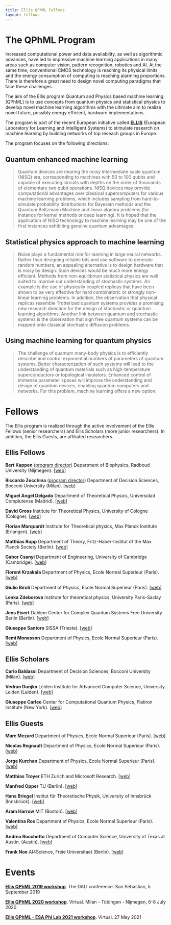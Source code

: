 ```yaml
---
title: Ellis QPhML Fellows
layout: fellows
---
```


# <a name="fellowsprogram"></a>The QPhML Program

Increased computational power and data availability, as well as algorithmic advances, have led to impressive machine learning applications in many areas such as computer vision, pattern recognition, robotics and AI. At the same time, conventional CMOS technology is reaching its physical limits and the energy consumption of computing is reaching alarming proportions. There is therefore a great need to design novel computing paradigms that face these challenges.

The aim of the Ellis program Quantum and Physics based machine learning (QPhML) is to use concepts from quantum physics and statistical physics to develop novel machine learning algorithms with the ultimate aim to realize novel future, possibly energy efficient, hardware implementations.

The program is part of the recent European initiative called [**ELLIS**](https://ellis.eu/) (European Laboratory for Learning and Intelligent Systems) to stimulate research on machine learning by building networks of top reseach groups in Europe.

The program focuses on the following directions:

## Quantum enhanced machine learning

> Quantum devices are nearing the noisy intermediate scale quantum (NISQ) era, corresponding to machines with 50 to 100 qubits and capable of executing circuits with depths on the order of thousands of elementary two qubit operations. NISQ devices may provide computational advantages over classical supercomputers for various machine learning problems, which includes sampling from hard-to-simulate probability distributions for Bayesian methods and the Quantum Boltzmann Machine and linear algebra problems (for instance for kernel methods or deep learning). It is hoped that the application of NISQ technology to machine learning may be one of the first instances exhibiting genuine quantum advantages.

## Statistical physics approach to machine learning

> Noise plays a fundamental role for learning in large neural networks. Rather than designing reliable bits and use software to generate random numbers, an appealing alternative is to design hardware that is noisy by design. Such devices would be much more energy efficient. Methods from non-equilibrium statistical physics are well suited to improve our understanding of stochastic systems. An example is the use of physically coupled replicas that have been shown to be very effective for hard combinatoric or strongly non-linear learning problems. In addition, the observation that physical replicas resemble Trotterized quantum systems provides a promising new research direction for the design of stochastic or quantum learning algorithms. Another link between quantum and stochastic systems is the observation that sign free quantum systems can be mapped onto classical stochastic diffusion problems.

## Using machine learning for quantum physics

> The challenge of quantum many-body physics is to efficiently describe and control exponential numbers of parameters of quantum systems. Better characterization of such systems will lead to the understanding of quantum materials such as high-temperature superconductors or topological insulators. Enhanced control of immense parameter spaces will improve the understanding and design of quantum devices, enabling quantum computers and networks. For this problem, machine learning offers a new option.

# <a name="fellows"></a>Fellows

The Ellis program is realized through the active involvement of the Ellis Fellows (senior researchers) and Ellis Scholars (more junior researchers). In addition, the Ellis Guests, are affiliated researchers.

## Ellis Fellows

**Bert Kappen** (<ins>program director</ins>) Department of Biophysics, Radboud University (Nijmegen). [[web](http://www.snn.ru.nl/~bertk/)]

**Riccardo Zecchina** (<ins>program director</ins>) Department of Decision Sciences, Bocconi University (Milan). [[web](https://sites.google.com/view/riccardozecchina/)]

**Miguel Angel Delgado** Department of Theoretical Physics, Universidad Complutense (Madrid). [[web](https://orcid.org/0000-0003-2746-5062)]

**David Gross** Institute for Theoretical Physics, University of Cologne (Cologne). [[web](https://www.thp.uni-koeln.de/gross/david_gross.html)]

**Florian Marquardt** Institute for Theoretical physics, Max Planck Institute (Erlangen). [[web](http://www.thp2.nat.uni-erlangen.de/index.php/Homepage_Florian_Marquardt)]

**Matthias Rupp** Department of Theory, Fritz-Haber-Institut of the Max Planck Society (Berlin). [[web](https://www.mrupp.info/)]

**Gabor Csanyi** Department of Engineering, University of Cambridge (Cambridge). [[web](http://www.eng.cam.ac.uk/profiles/gc121)]

**Florent Krzakala** Department of Physics, Ecole Normal Superieur (Paris). [[web](https://florentkrzakala.com/)]

**Giulio Biroli** Department of Physics, Ecole Normal Superieur (Paris). [[web](https://prairie-institute.fr/chairs/biroli-giulio/)]

**Lenka Zdeborova** Institute for theoretical physics, University Paris-Saclay (Paris). [[web](http://artax.karlin.mff.cuni.cz/~zdebl9am/)]

**Jens Eisert** Dahlem Center for Complex Quantum Systems Free University Berlin (Berlin). [[web](https://www.physik.fu-berlin.de/en/einrichtungen/ag/ag-eisert/people/eisert/index.html)]

**Giuseppe Santoro** SISSA (Trieste). [[web](https://cm.sissa.it/people/members.php?ID=3)]

**Remi Monasson** Department of Physics, Ecole Normal Superieur (Paris). [[web](http://www.phys.ens.fr/~monasson/)]

## Ellis Scholars

**Carlo Baldassi** Department of Decision Sciences, Bocconi University (Milan). [[web](http://didattica.unibocconi.eu/mypage/index.php?IdUte=195030&cognome=BALDASSI&nome=CARLO&urlBackMy=)]

**Vedran Dunjko** Leiden Institute for Advanced Computer Science, University Leiden (Leiden). [[web](https://www.universiteitleiden.nl/en/staffmembers/vedran-dunjko#tab-1)]

**Giuseppe Carleo** Center for Computational Quantum Physics, Flatiron Institute (New York). [[web](https://www.simonsfoundation.org/team/giuseppe-carleo/)]

## Ellis Guests

**Marc Mezard** Department of Physics, Ecole Normal Superieur (Paris). [[web](https://www.marcmezard.fr/)]

**Nicolas Regnault** Department of Physics, Ecole Normal Superieur (Paris). [[web](http://www.phys.ens.fr/~regnault/)]

**Jorge Kurchan** Department of Physics, Ecole Normal Superieur (Paris). [[web](https://scholar.google.fr/citations?user=18qQeMMAAAAJ&hl=fr)]

**Matthias Troyer** ETH Zurich and Microsoft Research. [[web](https://www.microsoft.com/en-us/research/people/mtroyer/)]

**Manfred Opper** TU (Berlin). [[web](https://dblp.uni-trier.de/pers/o/Opper:Manfred.html)]

**Hans Briegel** Institut für Theoretische Physik, University of Innsbrück (Innsbrück). [[web](https://www.uibk.ac.at/th-physik/staff/briegel/)]

**Aram Harrow** MIT (Boston). [[web](http://web.mit.edu/aram/www/)]

**Valentina Ros** Department of Physics, Ecole Normal Superieur (Paris). [[web](https://scholar.google.it/citations?user=9809-1wAAAAJ&hl=it)]

**Andrea Rocchetto** Department of Computer Science, University of Texas at Austin, (Austin). [[web](https://andrearocchetto.github.io/)]

**Frank Noe** AI4Science, Freie Universitaet (Berlin). [[web](http://www.mi.fu-berlin.de/en/math/groups/comp-mol-bio/)]

# <a name="events"></a>Events

[**Ellis QPhML 2019 workshop**](http://dalimeeting.org/dali2019b/workshop-05-04.html). The DALI conference. San Sebastian, 5 September 2019

[**Ellis QPhML 2020 workshop**](https://ellisqphml.github.io/qphml2020). Virtual. Milan - Tübingen - Nijmegen, 6-8 July 2020

[**Ellis QPhML - ESA Phi Lab 2021 workshop**](https://ellisqphml.github.io/ellisphilab2021). Virtual. 27 May 2021
